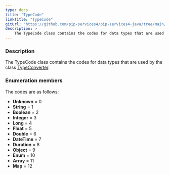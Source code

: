 ```yaml
---
type: docs
title: "TypeCode"
linkTitle: "TypeCode"
gitUrl: "https://github.com/pip-services4/pip-services4-java/tree/main/pip-services4-commons-java"
description: > 
    The TypeCode class contains the codes for data types that are used by the class [TypeConverter](../type_converter).
---
```


### Description
 
The TypeCode class contains the codes for data types that are used by the class [TypeConverter](../type_converter). 

### Enumeration members

The codes are as follows:

- **Unknown** = 0
- **String** = 1
- **Boolean** = 2
- **Integer** = 3
- **Long** = 4
- **Float** = 5
- **Double** = 6
- **DateTime** = 7
- **Duration** = 8
- **Object** = 9
- **Enum** = 10
- **Array** = 11
- **Map** = 12

